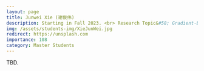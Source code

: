 ```yaml
---
layout: page
title: Junwei Xie (谢俊伟)
description: Starting in Fall 2023. <br> Research Topic&#58; Gradient-Based Adversarial Attack.
img: /assets/students-img/XieJunWei.jpg
redirect: https://unsplash.com
importance: 108
category: Master Students
---
```


TBD.
